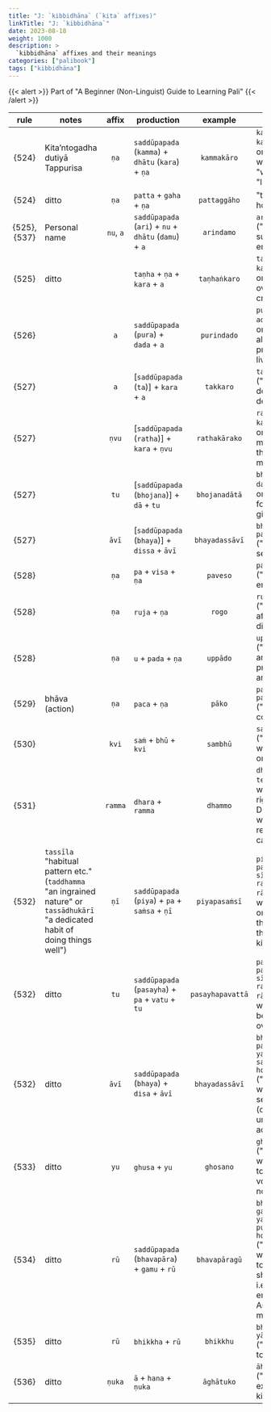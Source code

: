 ```yaml
---
title: "J: `kibbidhāna` (`kita` affixes)"
linkTitle: "J: `kibbidhāna`"
date: 2023-08-18
weight: 1000
description: >
  `kibbidhāna` affixes and their meanings
categories: ["palibook"]
tags: ["kibbidhāna"]
---
```


{{< alert >}}
Part of "A Beginner (Non-Linguist) Guide to Learning Pali"
{{< /alert >}}

| rule | notes | affix | production | example | meaning |
| :-: | --- | :-: | --- | :-: | --- |
| {524} | Kita’ntogadha dutiyā Tappurisa | `ṇa` | `saddūpapada` (`kamma`) + `dhātu` (`kara`) + `ṇa` | `kammakāro` | `kammaṁ karotī’ti` ("the one who does work". ie "worker", "laborer") |
| {524} | ditto | `ṇa` | `patta` + `gaha` + `ṇa` | `pattaggāho` | "the one who holds bowl" |
| {525}, {537} | Personal name | `nu`, `a` | `saddūpapada` (`ari`) + `nu` + `dhātu` (`damu`) + `a` | `arindamo` | `ariṁ dametī’ti` ("the one who subdues enemies") |
| {525} | ditto | | `taṇha` + `ṇa` + `kara` + `a` | `taṇhaṅkaro` | `taṇhaṁ karotī’ti` "the one who overcomes craving" |
| {526} | | `a` | `saddūpapada` (`pura`) + `dada` + `a` | `purindado` | `pure dānaṁ adāsī’ti` ("the one who gave alms in the previous past lives") |
| {527} | | `a` | [`saddūpapada` (`ta`)] + `kara` + `a` | `takkaro` | `taṁ karotī’ti` ("the one who does that deed") |
| {527} | | `ṇvu` | [`saddūpapada` (`ratha`)] + `kara` + `ṇvu` | `rathakārako` | `rathaṁ karotī’ti` ("the one who makes chariot, the chariot-maker") |
| {527} | | `tu` | [`saddūpapada` (`bhojana`)] + `dā` + `tu` | `bhojanadātā` | `bhojanaṁ dadātī’ti` ("the one who gives food, the food-giver") |
| {527} | | `āvī` | [`saddūpapada` (`bhaya`)] + `dissa` + `āvī` | `bhayadassāvī` | `bhayaṁ passatī’ti` ("the one who sees danger") |
| {528} | | `ṇa` | `pa` + `visa` + `ṇa` | `paveso` | `pavisatī’ti` ("the one who enters") |
| {528} | | `ṇa` | `ruja` + `ṇa` | `rogo` | `rujatī’ti` ("that which afflicts, pain or disease") |
| {528} | | `ṇa` | `u` + `pada` + `ṇa` | `uppādo` | `uppajjatī’ti` ("that which arises, the process of arising") |
| {529} | bhāva (action) | `ṇa` | `paca` + `ṇa` | `pāko` | `paccate, pacanaṁ vā` ("act of cooking") |
| {530} | | `kvi` | `saṁ` + `bhū` + `kvi` | `sambhū` | `sambhavatī’ti` ("the one which happens or arises well") |
| {531} | | `ramma` | `dhara` + `ramma` | `dhammo` | `dharati tenā’ti` ("the wholesome righteous Dhamma by which good-result are carried") |
| {532} | `tassīla` "habitual pattern etc." (`taddhamma` "an ingrained nature" or `tassādhukārī` "a dedicated habit of doing things well") | `ṇī` | `saddūpapada` (`piya`) + `pa` + `saṁsa` + `ṇī` | `piyapasaṁsī` | `piyaṁ pasaṁsituṁ sīlaṁ yassa rañño, so hoti rājā` ("The king whose habit is only to praise the loved one, that (type of) king") |
| {532} | ditto | `tu` | `saddūpapada` (`pasayha`) + `pa` + `vatu` + `tu` | `pasayhapavattā` | `pasayha pavattituṁ sīlaṁ yassa rañño, so hoti rājā` ("the king who used to behave overbearingly") |
| {532} | ditto | `āvī` | `saddūpapada` (`bhaya`) + `disa` + `āvī` | `bhayadassāvī` | `bhayaṁ passituṁ sīlaṁ yassa samaṇassa so hoti samaṇo` ("the monk who used to see dangers (of unwholesome actions)") |
| {533} | ditto | `yu` | `ghusa` + `yu` | `ghosano` | `ghosanasīlo` ("the one whose habit is to be vocal, the vocal one, noisy talker") |
| {534} | ditto | `rū` | `saddūpapada` (`bhavapāra`) + `gamu` + `rū` | `bhavapāragū` | `bhavapāraṁ gantuṁ sīlaṁ yassa purisassa, so hoti puriso` ("the man whose habit is to go the other shore of life, i.e. an enlightened Arahanta monk") |
| {535} | ditto | `rū` | `bhikkha` + `rū` | `bhikkhu` | `bhikkhanasīlo yācanasīlo` ("the one used to begging") |
| {536} | ditto | `ṇuka` | `ā` + `hana` + `ṇuka` | `āghātuko` | `āhananasīlo` ("the executioner, killer") |
